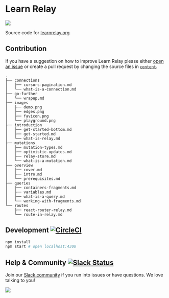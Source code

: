 # Learn Relay

![](https://learnrelay.org/images/twitter.png)

Source code for [learnrelay.org](https://learnrelay.org)

## Contribution

If you have a suggestion on how to improve Learn Relay please either [open an issue](https://github.com/learnrelay/learnrelay/issues/new) or create a pull request by changing the source files in [`content`](https://github.com/learnrelay/learnrelay/tree/master/content).

```
.
├── connections
│   ├── cursors-pagination.md
│   └── what-is-a-connection.md
├── go-further
│   └── wrapup.md
├── images
│   ├── demo.png
│   ├── edges.png
│   ├── favicon.png
│   └── playground.png
├── introduction
│   ├── get-started-bottom.md
│   ├── get-started.md
│   └── what-is-relay.md
├── mutations
│   ├── mutation-types.md
│   ├── optimistic-updates.md
│   ├── relay-store.md
│   └── what-is-a-mutation.md
├── overview
│   ├── cover.md
│   ├── intro.md
│   └── prerequisites.md
├── queries
│   ├── containers-fragments.md
│   ├── variables.md
│   ├── what-is-a-query.md
│   └── working-with-fragments.md
└── routes
    ├── react-router-relay.md
    └── route-in-relay.md
```

## Development [![CircleCI](https://circleci.com/gh/learnrelay/learnrelay.svg?style=svg)](https://circleci.com/gh/learnrelay/learnrelay)

```sh
npm install
npm start # open localhost:4300
```

## Help & Community [![Slack Status](https://slack.graph.cool/badge.svg)](https://slack.graph.cool)

Join our [Slack community](http://slack.graph.cool/) if you run into issues or have questions. We love talking to you!

![](http://i.imgur.com/5RHR6Ku.png)
